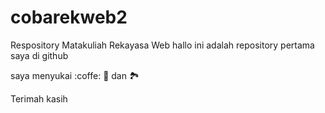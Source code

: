 # cobarekweb2
Respository Matakuliah Rekayasa Web
hallo ini adalah repository pertama saya di github

saya menyukai :coffe: :pizza: dan :national_park:

Terimah kasih
